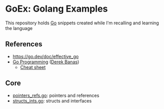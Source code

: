 # GoEx: Golang Examples

This repository holds [Go](https://go.dev/) snippets created while I'm recalling and learning the language

## References

* https://go.dev/doc/effective_go
* [Go Programming](https://www.youtube.com/watch?v=CF9S4QZuV30) ([Derek Banas](https://www.youtube.com/@derekbanas))
  * [Cheat sheet](https://www.newthinktank.com/2015/02/go-programming-tutorial/)

## Core

- [pointers_refs.go](https://github.com/sfmunoz/goex/blob/main/pointers_refs.go): pointers and references
- [structs_ints.go](https://github.com/sfmunoz/goex/blob/main/structs_ints.go): structs and interfaces
